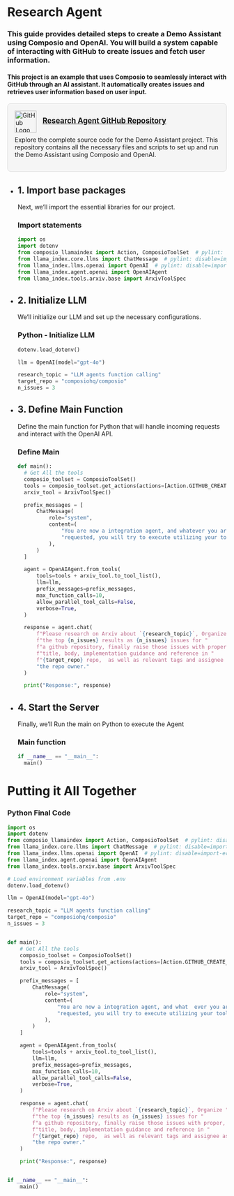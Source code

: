 # Research Agent

### This guide provides detailed steps to create a Demo Assistant using Composio and OpenAI. You will build a system capable of interacting with GitHub to create issues and fetch user information.

#### This project is an example that uses Composio to seamlessly interact with GitHub through an AI assistant. It automatically creates issues and retrieves user information based on user input.

<div style="border: 1px solid #ddd; border-radius: 8px; padding: 16px; width: fit-content; background-color: #f5f5f5;">
  <img src="https://github.githubassets.com/images/modules/logos_page/GitHub-Mark.png" alt="GitHub Logo" width="50" style="vertical-align: middle; margin-right: 10px;">
  <strong style="font-size: 1.2em;"><a href="https://github.com/ComposioHQ/composio/tree/master/python/examples/quickstarters/arxiv-research-reporter">Research Agent GitHub Repository</a></strong>
  <p style="margin-top: 8px; font-size: 1em;">Explore the complete source code for the Demo Assistant project. This repository contains all the necessary files and scripts to set up and run the Demo Assistant using Composio and OpenAI.</p>
</div>



+ ## 1. Import base packages
  Next, we’ll import the essential libraries for our project.
  ### Import statements
  ```python
  import os
  import dotenv
  from composio_llamaindex import Action, ComposioToolSet  # pylint: disable=import-error
  from llama_index.core.llms import ChatMessage  # pylint: disable=import-error
  from llama_index.llms.openai import OpenAI  # pylint: disable=import-error
  from llama_index.agent.openai import OpenAIAgent
  from llama_index.tools.arxiv.base import ArxivToolSpec
  ```


+ ## 2. Initialize LLM
  We’ll initialize our LLM and set up the necessary configurations.
  ### Python - Initialize LLM
  ```python
  dotenv.load_dotenv()

  llm = OpenAI(model="gpt-4o")

  research_topic = "LLM agents function calling"
  target_repo = "composiohq/composio"
  n_issues = 3
  ```



+ ## 3. Define Main Function
  Define the main function for Python that will handle incoming requests and interact with the OpenAI API.
  ### Define Main
  ```python
  def main():
    # Get All the tools
    composio_toolset = ComposioToolSet()
    tools = composio_toolset.get_actions(actions=[Action.GITHUB_CREATE_AN_ISSUE])
    arxiv_tool = ArxivToolSpec()

    prefix_messages = [
        ChatMessage(
            role="system",
            content=(
                "You are now a integration agent, and whatever you are "
                "requested, you will try to execute utilizing your tools."
            ),
        )
    ]

    agent = OpenAIAgent.from_tools(
        tools=tools + arxiv_tool.to_tool_list(),
        llm=llm,
        prefix_messages=prefix_messages,
        max_function_calls=10,
        allow_parallel_tool_calls=False,
        verbose=True,
    )

    response = agent.chat(
        f"Please research on Arxiv about `{research_topic}`, Organize "
        f"the top {n_issues} results as {n_issues} issues for "
        f"a github repository, finally raise those issues with proper, "
        f"title, body, implementation guidance and reference in "
        f"{target_repo} repo,  as well as relevant tags and assignee as "
        "the repo owner."
    )

    print("Response:", response)
  ```



+ ## 4. Start the Server
  Finally, we’ll Run the main on Python to execute the Agent
  ### Main function
  ```python 
  if __name__ == "__main__":
    main()        
  ```




# Putting it All Together
### Python Final Code
```python
import os
import dotenv
from composio_llamaindex import Action, ComposioToolSet  # pylint: disable=import-error
from llama_index.core.llms import ChatMessage  # pylint: disable=import-error
from llama_index.llms.openai import OpenAI  # pylint: disable=import-error
from llama_index.agent.openai import OpenAIAgent
from llama_index.tools.arxiv.base import ArxivToolSpec

# Load environment variables from .env
dotenv.load_dotenv()

llm = OpenAI(model="gpt-4o")

research_topic = "LLM agents function calling"
target_repo = "composiohq/composio"
n_issues = 3


def main():
    # Get All the tools
    composio_toolset = ComposioToolSet()
    tools = composio_toolset.get_actions(actions=[Action.GITHUB_CREATE_AN_ISSUE])
    arxiv_tool = ArxivToolSpec()

    prefix_messages = [
        ChatMessage(
            role="system",
            content=(
                "You are now a integration agent, and what  ever you are "
                "requested, you will try to execute utilizing your tools."
            ),
        )
    ]

    agent = OpenAIAgent.from_tools(
        tools=tools + arxiv_tool.to_tool_list(),
        llm=llm,
        prefix_messages=prefix_messages,
        max_function_calls=10,
        allow_parallel_tool_calls=False,
        verbose=True,
    )

    response = agent.chat(
        f"Please research on Arxiv about `{research_topic}`, Organize "
        f"the top {n_issues} results as {n_issues} issues for "
        f"a github repository, finally raise those issues with proper, "
        f"title, body, implementation guidance and reference in "
        f"{target_repo} repo,  as well as relevant tags and assignee as "
        "the repo owner."
    )

    print("Response:", response)


if __name__ == "__main__":
    main()
```
